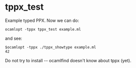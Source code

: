 # tppx_test
Example typed PPX. Now we can do:

`ocamlopt -tppx tppx_test example.ml`

and see:

```
$ocamlopt -tppx ./tppx_showtype example.ml 
42
```

Do not try to install -- ocamlfind doesn't know about tppx (yet).

